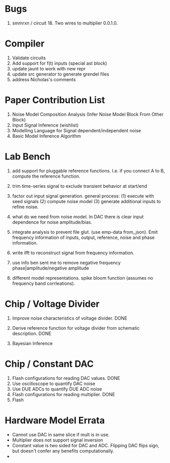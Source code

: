 # Bugs 

1. smmrxn / circuit 18. Two wires to multiplier 0.0.1.0.
# Compiler


1. Validate circuits
2. Add support for f(t) inputs (special ast block)
4. update jaunt to work with new repr
5. update src generator to generate grendel files
6. address Nicholas's comments


# Paper Contribution List

1. Noise Model Composition Analysis (Infer Noise Model Block From Other Block)
2. Input Signal Inference (wishlist)
3. Modelling Language for Signal dependent/independent noise
4. Basic Model Inference Algorithm

# Lab Bench

1. add support for pluggable reference functions. I.e. if you connect A to B, compute the reference function.

2. trim time-series signal to exclude transient behavior at start/end

3. factor out input signal generation. general process: (1) execute with seed signals (2) compute noise model (3) generate additional inputs to refine noise.

4. what do we need from noise model. In DAC there is clear input dependence for noise amplitude/bias.

5. integrate analysis to prevent file glut. (use emp-data from_json). Emit frequency information of inputs, output, reference, noise and phase information.

6. write ifft to reconstruct signal from frequency information.

7. use info ben sent me to remove negative frequency phase|amplitude/negative amplitude 

8. different model representations. spike bloom function (assumes no frequency band corrleations).

# Chip / Voltage Divider 

1. Improve noise characteristics of voltage divider. DONE

2. Derive reference function for voltage divider from schematic description. DONE

3. Bayesian Inference

# Chip / Constant DAC

1. Flash configurations for reading DAC values. DONE
2. Use oscilloscope to quantify DAC noise
3. Use DUE ADCs to quantify DUE ADC noise
4. Flash configurations for reading multiplier. DONE
5. Flash 


# Hardware Model Errata

 - Cannot use DAC in same slice if mult is in use.
 - Multiplier does not support signal inversion
 - Constant value is two sided for DAC and ADC. Flipping DAC flips sign, but doesn't confer any benefits computationally.
 - 
